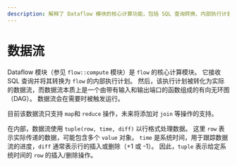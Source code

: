 ```yaml
---
description: 解释了 Dataflow 模块的核心计算功能，包括 SQL 查询转换、内部执行计划、数据流的触发运行和支持的操作。
---
```


# 数据流

Dataflow 模块（参见 `flow::compute` 模块）是 `flow` 的核心计算模块。
它接收 SQL 查询并将其转换为 `flow` 的内部执行计划。
然后，该执行计划被转化为实际的数据流，而数据流本质上是一个由带有输入和输出端口的函数组成的有向无环图（DAG）。
数据流会在需要时被触发运行。

目前该数据流只支持 `map`和 `reduce` 操作，未来将添加对 `join` 等操作的支持。

在内部，数据流使用 `tuple(row, time, diff)` 以行格式处理数据。
这里 `row` 表示实际传递的数据，可能包含多个 `value` 对象。
`time` 是系统时间，用于跟踪数据流的进度，`diff` 通常表示行的插入或删除（+1 或 -1）。
因此，`tuple` 表示给定系统时间的 `row` 的插入/删除操作。
